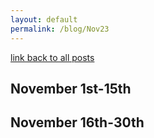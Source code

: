 ```yaml
---
layout: default
permalink: /blog/Nov23
---
```


[link back to all posts](https://alxwen711.github.io/blog)

## November 1st-15th

## November 16th-30th

